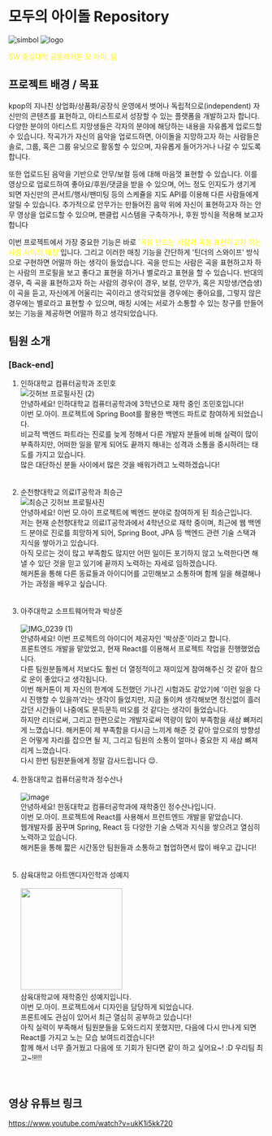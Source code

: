 # 모두의 아이돌 Repository

![simbol](https://user-images.githubusercontent.com/66549638/175392597-2f8b4842-9992-4a63-b0cb-134826c1f419.png)
![logo](https://user-images.githubusercontent.com/66549638/175392600-8c3d38b6-89fe-4ab1-a22b-02e4c0a32e1b.png)

<span style="color:	#fef01b">SW 중심대학 공동해커톤 모.아이. 팀</span>

## 프로젝트 배경 / 목표

kpop의 지나친 상업화/상품화/공장식 운영에서 벗어나 독립적으로(independent) 자신만의 콘텐츠를 표현하고, 아티스트로서 성장할 수 있는 플랫폼을 개발하고자 합니다. 다양한 분야의 아티스트 지망생들은 각자의 분야에 해당하는 내용을 자유롭게 업로드할 수 있습니다. 작곡가가 자신의 음악을 업로드하면, 아이돌을 지망하고자 하는 사람들은 솔로, 그룹, 혹은 그룹 유닛으로 활동할 수 있으며, 자유롭게 들어가거나 나갈 수 있도록 합니다.

또한 업로드된 음악을 기반으로 안무/보컬 등에 대해 마음껏 표현할 수 있습니다. 이를 영상으로 업로드하여 좋아요/후원/댓글을 받을 수 있으며, 어느 정도 인지도가 생기게 되면 자신만의 콘서트/행사/팬미팅 등의 스케쥴을 지도 API를 이용해 다른 사람들에게 알릴 수 있습니다. 추가적으로 안무가는 만들어진 음악 위에 자신이 표현하고자 하는 안무 영상을 업로드할 수 있으며, 팬클럽 시스템을 구축하거나, 후원 방식을 적용해 보고자 합니다

이번 프로젝트에서 가장 중요한 기능은 바로 <span style="color:yellow">'곡을 만드는 사람과 곡을 표현하고자 하는 사람 사이의 매칭'</span>입니다. 그리고 이러한 매칭 기능을 간단하게 '틴더의 스와이프' 방식으로 구현하면 어떨까 하는 생각이 들었습니다. 곡을 만드는 사람은 곡을 표현하고자 하는 사람의 프로필을 보고 좋다고 표현을 하거나 별로라고 표현을 할 수 있습니다.
반대의 경우, 즉 곡을 표현하고자 하는 사람의 경우(이 경우, 보컬, 안무가, 혹은 지망생/연습생) 이 곡을 듣고, 자신에게 어울리는 곡이라고 생각되었을 경우에는 좋아요를, 그렇지 않은 경우에는 별로라고 표현할 수 있으며, 매칭 시에는 서로가 소통할 수 있는 창구를 만들어보는 기능을 제공하면 어떨까 하고 생각되었습니다.

## 팀원 소개

### [Back-end]

1. 인하대학교 컴퓨터공학과 조민호<br>
   ![깃허브 프로필사진 (2)](https://user-images.githubusercontent.com/66549638/174716439-67e300df-919e-4c54-a0ac-f269d0513de9.jpg) <br>
   안녕하세요! 인하대학교 컴퓨터공학과에 3학년으로 재학 중인 조민호입니다! <br>
   이번 모.아이. 프로젝트에 Spring Boot를 활용한 백엔드 파트로 참여하게 되었습니다. <br>
   비교적 백엔드 파트라는 진로를 늦게 정해서 다른 개발자 분들에 비해 실력이 많이 부족하지만, 어떠한 일을 맡게 되어도 끝까지 해내는 성격과 소통을 중시하려는 태도를 가지고 있습니다. <br>
   많은 대단하신 분들 사이에서 많은 것을 배워가려고 노력하겠습니다! <br>
   <br><br>
2. 순천향대학교 의료IT공학과 최승근<br>
   ![최승근 깃허브 프로필사진](https://avatars.githubusercontent.com/u/77659341?s=400&u=738378afa8163d8c981a06ca13fc1910130c353f&v=4)<br>
   안녕하세요! 이번 모.아이 프로젝트에 벡엔드 분야로 참여하게 된 최승근입니다.<br> 저는 현재 순천향대학교 의료IT공학과에서 4학년으로 재학 중이며, 최근에 웹 백엔드 분야로 진로를 희망하게 되어, Spring Boot, JPA 등 백엔드 관련 기술 스택과 지식을 쌓아가고 있습니다.<br>아직 모르는 것이 많고 부족함도 많지만 어떤 일이든 포기하지 않고 노력한다면 해낼 수 있단 것을 믿고 있기에 끝까지 노력하는 자세로 임하겠습니다. <br>해커톤을 통해 다른 동료들과 아이디어를 고민해보고 소통하며 함께 일을 해결해나가는 과정을 배우고 싶습니다.<br>
   <br><br>
3. 아주대학교 소프트웨어학과 박상준<br>
  <br>![IMG_0239 (1)](https://user-images.githubusercontent.com/101028399/175430794-6d1e1ac8-220d-4f0f-9e74-b5bb6a501585.jpg)<br>
   안녕하세요! 이번 프로젝트의 아이디어 제공자인 '박상준'이라고 합니다.<br>프론트엔드 개발을 맡았었고, 현재 React를 이용해서 프로젝트 작업을 진행했었습니다.<br>다른 팀원분들께서 저보다도 훨씬 더 열정적이고 재미있게 참여해주신 것 같아 참으로 운이 좋았다고 생각됩니다.<br>이번 해커톤이 제 자신의 한계에 도전했던 기나긴 시험과도 같았기에 '이런 일을 다시 진행할 수 있을까'라는 생각이 들었지만, 지금 돌이켜 생각해보면 정신없이 흘러갔던 시간들이 나중에도 문득문득 떠오를 것 같다는 생각이 들었습니다.<br>하지만 리더로써, 그리고 한편으로는 개발자로써 역량이 많이 부족함을 새삼 뼈저리게 느꼈습니다. 해커톤이 제 부족함을 다시금 느끼게 해준 것 같아 앞으로의 방향성은 어떻게 자리를 잡으면 될 지, 그리고 팀원의 소통이 얼마나 중요한 지 새삼 뼈져리게 느꼈습니다.<br>
   다시 한번 팀원분들에게 정말 감사드립니다 😌.
    <br><br>
4. 한동대학교 컴퓨터공학과 정수산나<br>
   <br>![image](https://user-images.githubusercontent.com/45944322/175437331-84a3b521-4561-4817-9c09-38b73f75a16b.png)<br>
   안녕하세요! 한동대학교 컴퓨터공학과에 재학중인 정수산나입니다. <br>
   이번 모.아이. 프로젝트에 React를 사용해서 프런트엔드 개발을 맡았습니다. <br>
   웹개발자를 꿈꾸며 Spring, React 등 다양한 기술 스택과 지식을 쌓으려고 열심히 노력하고 있습니다. <br> 
   해커톤을 통해 짧은 시간동안 팀원들과 소통하고 협업하면서 많이 배우고 갑니다!<br>
   <br><br>
5. 삼육대학교 아트앤디자인학과 성예지<br>
<br><img src="https://user-images.githubusercontent.com/48791369/175446042-afc4d597-cd85-4d43-b3bc-26a6b55ff8f7.jpg"  width="200" height="200"/><br>
삼육대학교에 재학중인 성예지입니다.<br>
이번 모.아이. 프로젝트에서 디자인을 담당하게 되었습니다. <br>
프론트에도 관심이 있어서 최근 열심히 공부하고 있습니다!<br>
아직 실력이 부족해서 팀원분들을 도와드리지 못했지만, 다음에 다시 만나게 되면 React를 가지고 노는 모습 보여드리겠습니다!<br>
함께 해서 너무 즐거웠고 다음에 또 기회가 된다면 같이 하고 싶어요~! :D 우리팀 최고~!~~!~~!!!<br>
<br><br>

## 영상 유튜브 링크

https://www.youtube.com/watch?v=ukK1i5kk720
